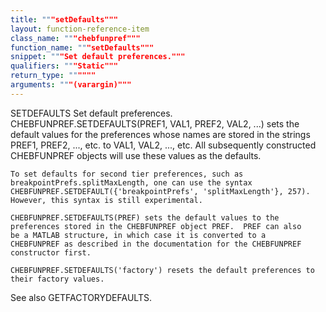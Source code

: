 ```yaml
---
title: """setDefaults"""
layout: function-reference-item
class_name: """chebfunpref"""
function_name: """setDefaults"""
snippet: """Set default preferences."""
qualifiers: """Static"""
return_type: """"""
arguments: """(varargin)"""
---
```


 SETDEFAULTS   Set default preferences.
    CHEBFUNPREF.SETDEFAULTS(PREF1, VAL1, PREF2, VAL2, ...) sets the
    default values for the preferences whose names are stored in the
    strings PREF1, PREF2, ..., etc. to VAL1, VAL2, ..., etc.  All
    subsequently constructed CHEBFUNPREF objects will use these values
    as the defaults.
 
    To set defaults for second tier preferences, such as
    breakpointPrefs.splitMaxLength, one can use the syntax
    CHEBFUNPREF.SETDEFAULT({'breakpointPrefs', 'splitMaxLength'}, 257).
    However, this syntax is still experimental.
 
    CHEBFUNPREF.SETDEFAULTS(PREF) sets the default values to the
    preferences stored in the CHEBFUNPREF object PREF.  PREF can also
    be a MATLAB structure, in which case it is converted to a
    CHEBFUNPREF as described in the documentation for the CHEBFUNPREF
    constructor first.
 
    CHEBFUNPREF.SETDEFAULTS('factory') resets the default preferences to
    their factory values.
 
  See also GETFACTORYDEFAULTS.
